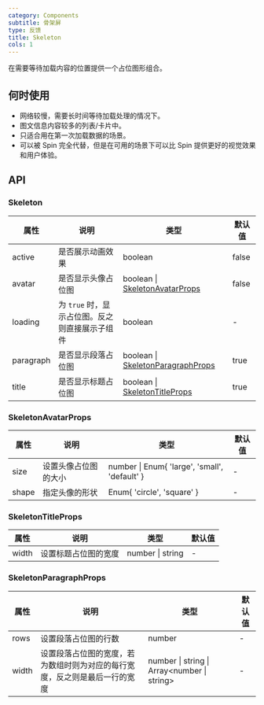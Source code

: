 ```yaml
---
category: Components
subtitle: 骨架屏
type: 反馈
title: Skeleton
cols: 1
---
```


在需要等待加载内容的位置提供一个占位图形组合。

## 何时使用

- 网络较慢，需要长时间等待加载处理的情况下。
- 图文信息内容较多的列表/卡片中。
- 只适合用在第一次加载数据的场景。
- 可以被 Spin 完全代替，但是在可用的场景下可以比 Spin 提供更好的视觉效果和用户体验。

## API

### Skeleton

| 属性 | 说明 | 类型 | 默认值 |
| --- | --- | --- | --- |
| active | 是否展示动画效果 | boolean | false |
| avatar | 是否显示头像占位图 | boolean \| [SkeletonAvatarProps](#SkeletonAvatarProps) | false |
| loading | 为 `true` 时，显示占位图。反之则直接展示子组件 | boolean | - |
| paragraph | 是否显示段落占位图 | boolean \| [SkeletonParagraphProps](#SkeletonParagraphProps) | true |
| title | 是否显示标题占位图 | boolean \| [SkeletonTitleProps](#SkeletonTitleProps) | true |

### SkeletonAvatarProps

| 属性  | 说明                 | 类型                                          | 默认值 |
| ----- | -------------------- | --------------------------------------------- | ------ |
| size  | 设置头像占位图的大小 | number \| Enum{ 'large', 'small', 'default' } | -      |
| shape | 指定头像的形状       | Enum{ 'circle', 'square' }                    | -      |

### SkeletonTitleProps

| 属性  | 说明                 | 类型             | 默认值 |
| ----- | -------------------- | ---------------- | ------ |
| width | 设置标题占位图的宽度 | number \| string | -      |

### SkeletonParagraphProps

| 属性 | 说明 | 类型 | 默认值 |
| --- | --- | --- | --- |
| rows | 设置段落占位图的行数 | number | - |
| width | 设置段落占位图的宽度，若为数组时则为对应的每行宽度，反之则是最后一行的宽度 | number \| string \| Array<number \| string> | - |

